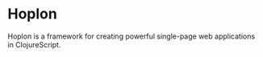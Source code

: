 # Hoplon

Hoplon is a framework for creating powerful single-page web applications in
ClojureScript.
